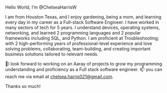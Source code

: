 Hello World, I’m @ChelseaHarrisW

I am from Houston Texas, and I enjoy gardening, being a mom, and learning every day in my career as a Full-stack Software Engineer.
I have worked in many sectors of tech for 5 years. I understand devices, operating systems, networking, and learned 2 programming languages and 2 popular frameworks including SQL, and Python. I am proficient at Troubleshooting; with 2 high-performing years of professional-level experience and love solving problems, collaborating, team-building, and creating important business solutions tailored to relevant needs. 

💞️I look forward to working on an Aaray of projects to grow my programming understanding and proficiency as a Full stack software engineer. 
📫 you can reach me via email at chelsea.harris021@gmail.com.



Thanks so much!
